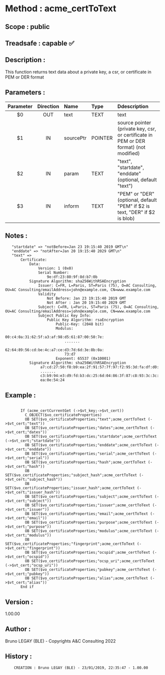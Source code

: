 ﻿# **Method :** acme_certToText
## **Scope :** public
## **Treadsafe :** capable ✅ 
## **Description :** 
This function returns text data about a private key, a csr, or certificate in PEM or DER format
## **Parameters :** 
| Parameter | Direction | Name | Type | Ddescription | 
|:----:|:----:|:----|:----|:----| 
| $0 | OUT | text | TEXT | text | 
| $1 | IN | sourcePtr | POINTER | source pointer (private key, csr, or certificate in PEM or DER format) (not modified) | 
| $2 | IN | param | TEXT | "text", "startdate", "enddate" (optional, default "text") | 
| $3 | IN | inform | TEXT | "PEM" or "DER" (optional, default "PEM" if $2 is text, "DER" if $2 is blob) | 

## **Notes :** 

       "startdate" => "notBefore=Jan 23 19:15:40 2019 GMT\n"
       "enddate" => "notAfter=Jan 20 19:15:40 2029 GMT\n"
       "text" =>
           Certificate:
               Data:
                   Version: 1 (0x0)
                   Serial Number:
                       9e:df:23:80:9f:8d:b7:0b
               Signature Algorithm: sha256WithRSAEncryption
                   Issuer: C=FR, L=Paris, ST=Paris (75), O=AC Consulting, OU=AC Consulting/emailAddress=john@example.com, CN=www.example.com
                   Validity
                       Not Before: Jan 23 19:15:40 2019 GMT
                       Not After : Jan 20 19:15:40 2029 GMT
                   Subject: C=FR, L=Paris, ST=Paris (75), O=AC Consulting, OU=AC Consulting/emailAddress=john@example.com, CN=www.example.com
                   Subject Public Key Info:
                       Public Key Algorithm: rsaEncryption
                           Public-Key: (2048 bit)
                           Modulus:
                               00:c4:0a:31:62:5f:a3:af:98:d5:61:87:00:50:7e:
                               .......
                               62:64:89:56:cd:be:4c:a7:ce:d3:7d:6d:3e:8b:0a:
                               73:d7
                           Exponent: 65537 (0x10001)
               Signature Algorithm: sha256WithRSAEncryption
                    a7:cd:27:50:f8:b9:ea:2f:91:57:7f:97:f2:95:3d:fa:df:d0:
                    .......
                    c3:b9:94:e3:d9:fd:b3:dc:25:6d:04:86:3f:87:c8:93:3c:3c:
                    ea:0e:54:24
## **Example :** 
```

       If (acme_certCurrentGet (->$vt_key;->$vt_cert))
         C_OBJECT($vo_certificateProperties)
         OB SET($vo_certificateProperties;"text";acme_certToText (->$vt_cert;"text"))
         OB SET($vo_certificateProperties;"dates";acme_certToText (->$vt_cert;"dates"))
         OB SET($vo_certificateProperties;"startdate";acme_certToText (->$vt_cert;"startdate"))
         OB SET($vo_certificateProperties;"enddate";acme_certToText (->$vt_cert;"enddate"))
         OB SET($vo_certificateProperties;"serial";acme_certToText (->$vt_cert;"serial"))
         OB SET($vo_certificateProperties;"hash";acme_certToText (->$vt_cert;"hash"))
         OB SET($vo_certificateProperties;"subject_hash";acme_certToText (->$vt_cert;"subject_hash"))
         OB SET($vo_certificateProperties;"issuer_hash";acme_certToText (->$vt_cert;"issuer_hash"))
         OB SET($vo_certificateProperties;"subject";acme_certToText (->$vt_cert;"subject"))
         OB SET($vo_certificateProperties;"issuer";acme_certToText (->$vt_cert;"issuer"))
         OB SET($vo_certificateProperties;"email";acme_certToText (->$vt_cert;"email"))
         OB SET($vo_certificateProperties;"purpose";acme_certToText (->$vt_cert;"purpose"))
         OB SET($vo_certificateProperties;"modulus";acme_certToText (->$vt_cert;"modulus"))
         OB SET($vo_certificateProperties;"fingerprint";acme_certToText (->$vt_cert;"fingerprint"))
         OB SET($vo_certificateProperties;"ocspid";acme_certToText (->$vt_cert;"ocspid"))
         OB SET($vo_certificateProperties;"ocsp_uri";acme_certToText (->$vt_cert;"ocsp_uri"))
         OB SET($vo_certificateProperties;"pubkey";acme_certToText (->$vt_cert;"pubkey"))
         OB SET($vo_certificateProperties;"alias";acme_certToText (->$vt_cert;"alias"))
       End if
```
## **Version :** 
1.00.00
## **Author :** 
Bruno LEGAY (BLE) - Copyrights A&C Consulting 2022
## **History :** 

        CREATION : Bruno LEGAY (BLE) - 23/01/2019, 22:35:47 - 1.00.00

